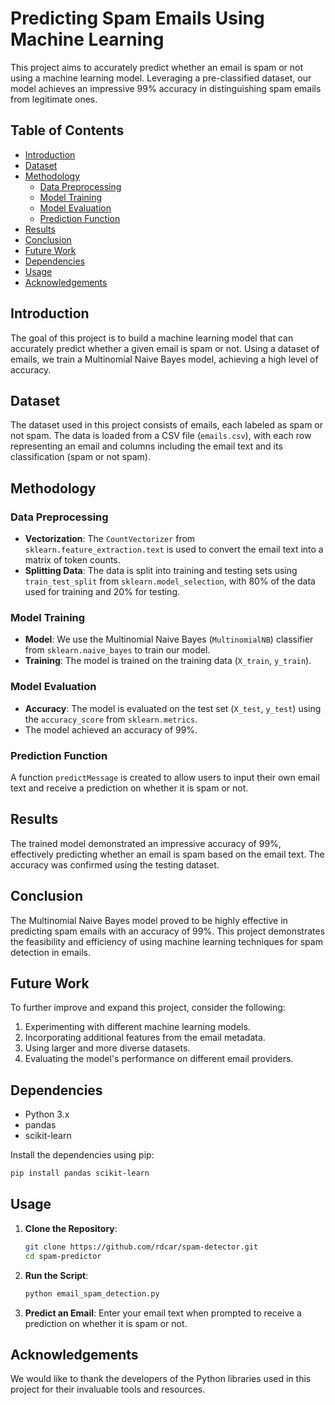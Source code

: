 # Predicting Spam Emails Using Machine Learning

This project aims to accurately predict whether an email is spam or not using a machine learning model. Leveraging a pre-classified dataset, our model achieves an impressive 99% accuracy in distinguishing spam emails from legitimate ones.

## Table of Contents

- [Introduction](#introduction)
- [Dataset](#dataset)
- [Methodology](#methodology)
  - [Data Preprocessing](#data-preprocessing)
  - [Model Training](#model-training)
  - [Model Evaluation](#model-evaluation)
  - [Prediction Function](#prediction-function)
- [Results](#results)
- [Conclusion](#conclusion)
- [Future Work](#future-work)
- [Dependencies](#dependencies)
- [Usage](#usage)
- [Acknowledgements](#acknowledgements)

## Introduction

The goal of this project is to build a machine learning model that can accurately predict whether a given email is spam or not. Using a dataset of emails, we train a Multinomial Naive Bayes model, achieving a high level of accuracy.

## Dataset

The dataset used in this project consists of emails, each labeled as spam or not spam. The data is loaded from a CSV file (`emails.csv`), with each row representing an email and columns including the email text and its classification (spam or not spam).

## Methodology

### Data Preprocessing

- **Vectorization**: The `CountVectorizer` from `sklearn.feature_extraction.text` is used to convert the email text into a matrix of token counts.
- **Splitting Data**: The data is split into training and testing sets using `train_test_split` from `sklearn.model_selection`, with 80% of the data used for training and 20% for testing.

### Model Training

- **Model**: We use the Multinomial Naive Bayes (`MultinomialNB`) classifier from `sklearn.naive_bayes` to train our model.
- **Training**: The model is trained on the training data (`X_train`, `y_train`).

### Model Evaluation

- **Accuracy**: The model is evaluated on the test set (`X_test`, `y_test`) using the `accuracy_score` from `sklearn.metrics`.
- The model achieved an accuracy of 99%.

### Prediction Function

A function `predictMessage` is created to allow users to input their own email text and receive a prediction on whether it is spam or not.

## Results

The trained model demonstrated an impressive accuracy of 99%, effectively predicting whether an email is spam based on the email text. The accuracy was confirmed using the testing dataset.

## Conclusion

The Multinomial Naive Bayes model proved to be highly effective in predicting spam emails with an accuracy of 99%. This project demonstrates the feasibility and efficiency of using machine learning techniques for spam detection in emails.

## Future Work

To further improve and expand this project, consider the following:
1. Experimenting with different machine learning models.
2. Incorporating additional features from the email metadata.
3. Using larger and more diverse datasets.
4. Evaluating the model's performance on different email providers.

## Dependencies

- Python 3.x
- pandas
- scikit-learn

Install the dependencies using pip:

```bash
pip install pandas scikit-learn
```

## Usage

1. **Clone the Repository**:
   ```bash
   git clone https://github.com/rdcar/spam-detector.git
   cd spam-predictor
   ```

2. **Run the Script**:
   ```bash
   python email_spam_detection.py
   ```

3. **Predict an Email**:
   Enter your email text when prompted to receive a prediction on whether it is spam or not.

## Acknowledgements

We would like to thank the developers of the Python libraries used in this project for their invaluable tools and resources.


